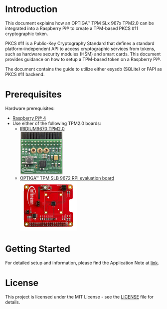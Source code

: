 # Introduction

This document explains how an OPTIGA™ TPM SLx 967x TPM2.0 can be integrated into a Raspberry Pi® to create a TPM-based PKCS #11 cryptographic token.

PKCS #11 is a Public-Key Cryptography Standard that defines a standard platform-independent API to access cryptographic services from tokens, such as hardware security modules (HSM) and smart cards. This document provides guidance on how to setup a TPM-based token on a Raspberry Pi®.

The document contains the guide to utilize either esysdb (SQLite) or FAPI as PKCS #11 backend.

# Prerequisites

Hardware prerequisites:
- [Raspberry Pi® 4](https://www.raspberrypi.org/products/raspberry-pi-4-model-b/)
- Use either of the following TPM2.0 boards:
  - [IRIDIUM9670 TPM2.0](https://www.infineon.com/cms/en/product/evaluation-boards/iridium9670-tpm2.0-linux/)\
    <img src="https://github.com/Infineon/pkcs11-optiga-tpm/raw/main/media/IRIDIUM9670-TPM2.png" width="30%">
  - [OPTIGA™ TPM SLB 9672 RPI evaluation board](https://www.infineon.com/cms/en/product/evaluation-boards/optiga-tpm-9672-rpi-eval/)\
    <img src="https://github.com/Infineon/pkcs11-optiga-tpm/raw/main/media/SLB9672-EVA-BOARD.png" width="40%">

# Getting Started

For detailed setup and information, please find the Application Note at [link](https://github.com/Infineon/pkcs11-optiga-tpm/raw/main/documents/tpm-appnote-pkcs11.pdf).

# License
This project is licensed under the MIT License - see the [LICENSE](LICENSE) file for details.
